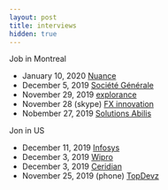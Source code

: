 ```yaml
---
layout: post
title: interviews
hidden: true
---
```


Job in Montreal

* January 10, 2020 [Nuance](https://www.nuance.com/)
* December 5, 2019 [Société Générale](https://www.societegenerale.com/)
* November 29, 2019 [explorance](https://explorance.com/) 
* November 28 (skype) [FX innovation](https://www.fxinnovation.com/)
* Nobember 27, 2019 [Solutions Abilis](https://www.abilis-solutions.com/) 

Jon in US

* December 11, 2019 [Infosys](https://www.infosys.com/)
* December 3, 2019 [Wipro](https://www.wipro.com/)
* December 3, 2019 [Ceridian](https://www.ceridian.com/)
* November 25, 2019 (phone) [TopDevz](https://www.topdevz.com/)
